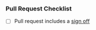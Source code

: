 ### Pull Request Checklist

* [ ] Pull request includes a [sign off](https://github.com/matrix-org/dendrite/blob/master/docs/CONTRIBUTING.md#sign-off)
